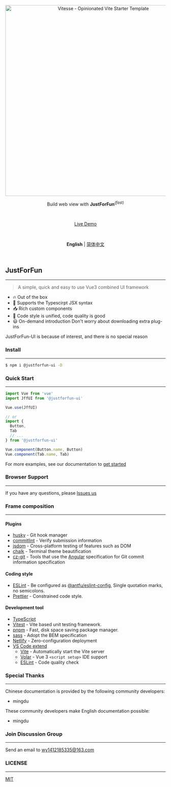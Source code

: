 <p align='center'>
  <img src='https://i.328888.xyz/2023/02/20/XGsVU.jpeg' alt='Vitesse - Opinionated Vite Starter Template' width='600'/>
</p>

<p align='center'>
Build web view with  <b>JustForFun</b><sup><em>(fast)</em></sup><br>
</p>

<br>

<p align='center'>
<a href="#">Live Demo</a>
</p>

<br>

<p align='center'>
<b>English</b> | <a href="https://github.com/zhaolan666/JustForFun/blob/dev/README.zh-CN.md">简体中文</a>
</p>

<br>

## JustForFun
---
> A simple, quick and easy to use Vue3 combined UI framework
- 🔥 Out of the box 
- 🦾 Supports the Typescirpt JSX syntax
- 📥 Rich custom components
- 📑 Code style is unified, code quality is good
- 😃 On-demand introduction Don't worry about downloading extra plug-ins

JustForFun-UI is because of interest, and there is no special reason
### Install
---
``` bash
$ npm i @justforfun-ui -D

```
### Quick Start
---
``` ts
import Vue from 'vue'
import JffUI from '@justforfun-ui'

Vue.use(JffUI)

// or 
import {
  Button,
  Tab
  // ...
} from '@justforfun-ui'

Vue.component(Button.name, Button)
Vue.component(Tab.name, Tab)

```
For more examples, see our documentation to [get started](https://en.wikipedia.org/wiki/Wikipedia)

### Browser Support
---
If you have any questions, please [Issues us](https://github.com/zhaolan666/JustForFun/issues)

### Frame composition
---
#### Plugins
- [husky](https://typicode.github.io/husky/) - Git hook manager
- [commitlint](https://commitlint.js.org/#/) - Verify submission information
- [jsdom](https://github.com/jsdom/jsdom) - Cross-platform testing of features such as DOM
- [chalk](https://github.com/chalk/chalk) - Terminal theme beautification
- [cz-git](https://github.com/streamich/git-cz) - Tools that use the [Angular](https://github.com/angular/angular) specification for Git commit information specification

#### Coding style
- [ESLint](https://eslint.org/) - Be configured as [@antfu/eslint-config](https://github.com/antfu/eslint-config), Single quotation marks, no semicolons.
- [Prettier](https://prettier.io/) - Constrained code style.


#### Development tool
- [TypeScript](https://www.typescriptlang.org/) 
- [Vitest](https://vitest.dev/) - Vite based unit testing framework.
- [pnpm](https://pnpm.io/) - Fast, disk space saving package manager.
- [sass](https://sass-lang.com/) - Adopt the BEM specification
- [Netlify](https://www.netlifycms.org/) - Zero-configuration deployment
- [VS Code extend](https://code.visualstudio.com/)
  - [Vite](https://vitejs.dev/) - Automatically start the Vite server
  - [Volar](https://marketplace.visualstudio.com/items?itemName=Vue.volar) - Vue 3 `<script setup>` IDE support
  - [ESLint](https://eslint.org/) - Code quality check


### Special Thanks
---
Chinese documentation is provided by the following community developers:
- mingdu

These community developers make English documentation possible:
- mingdu

### Join Discussion Group
---
Send an email to wy1412185335@163.com
### LICENSE
---
[MIT](https://github.com/zhaolan666/JustForFun/blob/main/LICENSE)
